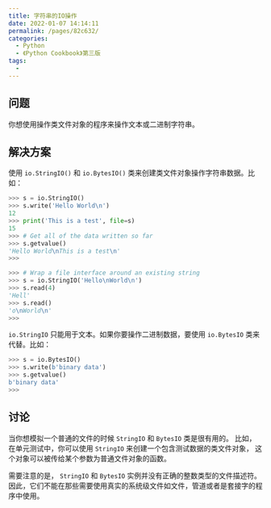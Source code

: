 ```yaml
---
title: 字符串的IO操作
date: 2022-01-07 14:14:11
permalink: /pages/82c632/
categories:
  - Python
  - 《Python Cookbook》第三版
tags:
  -
---
```


## 问题

你想使用操作类文件对象的程序来操作文本或二进制字符串。

## 解决方案

使用 `io.StringIO()` 和 `io.BytesIO()` 类来创建类文件对象操作字符串数据。比如：

```python
>>> s = io.StringIO()
>>> s.write('Hello World\n')
12
>>> print('This is a test', file=s)
15
>>> # Get all of the data written so far
>>> s.getvalue()
'Hello World\nThis is a test\n'
>>>

>>> # Wrap a file interface around an existing string
>>> s = io.StringIO('Hello\nWorld\n')
>>> s.read(4)
'Hell'
>>> s.read()
'o\nWorld\n'
>>>
```

`io.StringIO` 只能用于文本。如果你要操作二进制数据，要使用 `io.BytesIO` 类来代替。比如：

```python
>>> s = io.BytesIO()
>>> s.write(b'binary data')
>>> s.getvalue()
b'binary data'
>>>
```

## 讨论

当你想模拟一个普通的文件的时候 `StringIO` 和 `BytesIO` 类是很有用的。 比如，在单元测试中，你可以使用 `StringIO` 来创建一个包含测试数据的类文件对象， 这个对象可以被传给某个参数为普通文件对象的函数。

需要注意的是， `StringIO` 和 `BytesIO` 实例并没有正确的整数类型的文件描述符。 因此，它们不能在那些需要使用真实的系统级文件如文件，管道或者是套接字的程序中使用。